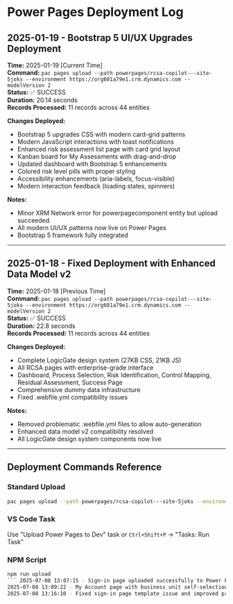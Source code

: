 # Power Pages Deployment Log

## 2025-01-19 - Bootstrap 5 UI/UX Upgrades Deployment

**Time:** 2025-01-19 [Current Time]  
**Command:** `pac pages upload --path powerpages/rcsa-copilot---site-5joks --environment https://org601a79e1.crm.dynamics.com --modelVersion 2`  
**Status:** ✅ SUCCESS  
**Duration:** 20.14 seconds  
**Records Processed:** 11 records across 44 entities  

**Changes Deployed:**
- Bootstrap 5 upgrades CSS with modern card-grid patterns
- Modern JavaScript interactions with toast notifications
- Enhanced risk assessment list page with card grid layout
- Kanban board for My Assessments with drag-and-drop
- Updated dashboard with Bootstrap 5 enhancements
- Colored risk level pills with proper styling
- Accessibility enhancements (aria-labels, focus-visible)
- Modern interaction feedback (loading states, spinners)

**Notes:**
- Minor XRM Network error for powerpagecomponent entity but upload succeeded
- All modern UI/UX patterns now live on Power Pages
- Bootstrap 5 framework fully integrated

---

## 2025-01-18 - Fixed Deployment with Enhanced Data Model v2

**Time:** 2025-01-18 [Previous Time]  
**Command:** `pac pages upload --path powerpages/rcsa-copilot---site-5joks --environment https://org601a79e1.crm.dynamics.com --modelVersion 2`  
**Status:** ✅ SUCCESS  
**Duration:** 22.8 seconds  
**Records Processed:** 11 records across 44 entities  

**Changes Deployed:**
- Complete LogicGate design system (27KB CSS, 21KB JS)
- All RCSA pages with enterprise-grade interface
- Dashboard, Process Selection, Risk Identification, Control Mapping, Residual Assessment, Success Page
- Comprehensive dummy data infrastructure
- Fixed .webfile.yml compatibility issues

**Notes:**
- Removed problematic .webfile.yml files to allow auto-generation
- Enhanced data model v2 compatibility resolved
- All LogicGate design system components now live

---

## Deployment Commands Reference

### Standard Upload
```bash
pac pages upload --path powerpages/rcsa-copilot---site-5joks --environment https://org601a79e1.crm.dynamics.com --modelVersion 2
```

### VS Code Task
Use "Upload Power Pages to Dev" task or `Ctrl+Shift+P` → "Tasks: Run Task"

### NPM Script
```bash
npm run upload
``` 2025-07-08 13:07:15 - Sign-in page uploaded successfully to Power Pages environment
2025-07-08 13:09:22 - My Account page with business unit self-selection uploaded successfully
2025-07-08 13:16:10 - Fixed sign-in page template issue and improved profile page styling
